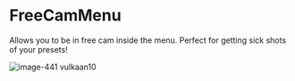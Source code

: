 # FreeCamMenu
Allows you to be in free cam inside the menu. 
Perfect for getting sick shots of your presets!

![image-441](https://github.com/user-attachments/assets/6e08ebd5-24ca-4e54-8310-5b61f75df551)
vulkaan10
